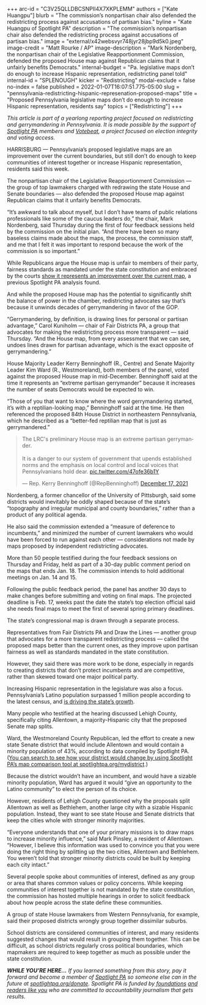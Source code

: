 +++
arc-id = "C3V25QLLDBCSNPII4X7XKPLEMM"
authors = ["Kate Huangpu"]
blurb = "The commission’s nonpartisan chair also defended the redistricting process against accusations of partisan bias."
byline = "Kate Huangpu of Spotlight PA"
description = "The commission’s nonpartisan chair also defended the redistricting process against accusations of partisan bias."
image = "external/x42websvyr748jyr28jbp9d5k0.jpeg"
image-credit = "Matt Rourke / AP"
image-description = "Mark Nordenberg, the nonpartisan chair of the Legislative Reapportionment Commission, defended the proposed House map against Republican claims that it unfairly benefits Democrats."
internal-budget = "Pa. legislative maps don’t do enough to increase Hispanic representation, redistricting panel told"
internal-id = "SPLENOUGH"
kicker = "Redistricting"
modal-exclude = false
no-index = false
published = 2022-01-07T16:07:51.775-05:00
slug = "pennsylvania-redistricting-hispanic-represenation-proposed-maps"
title = "Proposed Pennsylvania legislative maps don’t do enough to increase Hispanic representation, residents say"
topics = ["Redistricting"]
+++

<i>This article is part of a yearlong reporting project focused on redistricting and gerrymandering in Pennsylvania. It is made possible by the support of </i><a href="https://www.spotlightpa.org/"><i>Spotlight PA</i></a><i> members and </i><a href="https://votebeat.org/"><i>Votebeat</i></a><i>, a project focused on election integrity and voting access.</i>

HARRISBURG — Pennsylvania’s proposed legislative maps are an improvement over the current boundaries, but still don’t do enough to keep communities of interest together or increase Hispanic representation, residents said this week.

The nonpartisan chair of the Legislative Reapportionment Commission — the group of top lawmakers charged with redrawing the state House and Senate boundaries — also defended the proposed House map against Republican claims that it unfairly benefits Democrats.

“It’s awkward to talk about myself, but I don’t have teams of public relations professionals like some of the caucus leaders do,” the chair, Mark Nordenberg, said Thursday during the first of four feedback sessions held by the commission on the initial plan. “And there have been so many baseless claims made about the maps, the process, the commission staff, and me that I felt it was important to respond because the work of the commission is so important.”

<script src="https://www.spotlightpa.org/embed.js" async></script><div data-spl-embed-version="1" data-spl-src="https://www.spotlightpa.org/embeds/newsletter/"></div>

While Republicans argue the House map is unfair to members of their party, fairness standards as mandated under the state constitution and embraced by the courts <a href="https://www.spotlightpa.org/news/2021/12/pennsylvania-redistricting-state-house-map-score-analysis/">show it represents an improvement over the current map</a>, a previous Spotlight PA analysis found.

And while the proposed House map has the potential to significantly shift the balance of power in the chamber, redistricting advocates say that’s because it unwinds decades of gerrymandering in favor of the GOP.

“Gerrymandering, by definition, is drawing lines for personal or partisan advantage,” Carol Kuniholm — chair of Fair Districts PA, a group that advocates for making the redistricting process more transparent — said Thursday. “And the House map, from every assessment that we can see, undoes lines drawn for partisan advantage, which is the exact opposite of gerrymandering.”

House Majority Leader Kerry Benninghoff (R., Centre) and Senate Majority Leader Kim Ward (R., Westmoreland), both members of the panel, voted against the proposed House map in mid-December. Benninghoff said at the time it represents an “extreme partisan gerrymander” because it increases the number of seats Democrats would be expected to win.

“Those of you that want to know where the word gerrymandering started, it’s with a reptilian-looking map,” Benninghoff said at the time. He then referenced the proposed 84th House District in northeastern Pennsylvania, which he described as a “better-fed reptilian map that is just as gerrymandered.”

<blockquote class="twitter-tweet"><p lang="en" dir="ltr">The LRC&#39;s preliminary House map is an extreme partisan gerrymander.<br><br>It is a danger to our system of government that upends established norms and the emphasis on local control and local voices that Pennsylvanians hold dear. <a href="https://t.co/47ofe36b1Y">pic.twitter.com/47ofe36b1Y</a></p>&mdash; Rep. Kerry Benninghoff (@RepBenninghoff) <a href="https://twitter.com/RepBenninghoff/status/1471941224399523843?ref_src=twsrc%5Etfw">December 17, 2021</a></blockquote>
<script async src="https://platform.twitter.com/widgets.js" charset="utf-8"></script>


Nordenberg, a former chancellor of the University of Pittsburgh, said some districts would inevitably be oddly shaped because of the state’s “topography and irregular municipal and county boundaries,” rather than a product of any political agenda.

He also said the commission extended a “measure of deference to incumbents,” and minimized the number of current lawmakers who would have been forced to run against each other — considerations not made by maps proposed by independent redistricting advocates.

More than 50 people testified during the four feedback sessions on Thursday and Friday, held as part of a 30-day public comment period on the maps that ends Jan. 18. The commission intends to hold additional meetings on Jan. 14 and 15.

Following the public feedback period, the panel has another 30 days to make changes before submitting and voting on final maps. The projected deadline is Feb. 17, weeks past the date the state’s top election official said she needs final maps to meet the first of several spring primary deadlines.

The state’s congressional map is drawn through a separate process.

Representatives from Fair Districts PA and Draw the Lines — another group that advocates for a more transparent redistricting process — called the proposed maps better than the current ones, as they improve upon partisan fairness as well as standards mandated in the state constitution.

However, they said there was more work to be done, especially in regards to creating districts that don’t protect incumbents and are competitive, rather than skewed toward one major political party.

Increasing Hispanic representation in the legislature was also a focus. Pennsylvania’s Latino population surpassed 1 million people according to the latest census, and <a href="https://www.spotlightpa.org/news/2021/11/pa-redistricting-latino-representation-political-power/">is driving the state’s growth</a>.

Many people who testified at the hearing discussed Lehigh County, specifically citing Allentown, a majority-Hispanic city that the proposed Senate map splits.

Ward, the Westmoreland County Republican, led the effort to create a new state Senate district that would include Allentown and would contain a minority population of 43%, according to data compiled by Spotlight PA. (<a href="https://www.spotlightpa.org/news/2021/12/pennsylvania-redistricting-house-senate-districts-lookup-tool/">You can search to see how your district would change by using Spotlight PA’s map comparison tool at spotlightpa.org/mydistrict</a>.)

Because the district wouldn’t have an incumbent, and would have a sizable minority population, Ward has argued it would “give an opportunity to the Latino community” to elect the person of its choice.

However, residents of Lehigh County questioned why the proposals split Allentown as well as Bethlehem, another large city with a sizable Hispanic population. Instead, they want to see state House and Senate districts that keep the cities whole with stronger minority majorities.

“Everyone understands that one of your primary missions is to draw maps to increase minority influence,” said Mark Pinsley, a resident of Allentown. “However, I believe this information was used to convince you that you were doing the right thing by splitting up the two cities, Allentown and Bethlehem. You weren’t told that stronger minority districts could be built by keeping each city intact.”

<script src="https://www.spotlightpa.org/embed.js" async></script><div data-spl-embed-version="1" data-spl-src="https://www.spotlightpa.org/embeds/donate/"></div>

Several people spoke about communities of interest, defined as any group or area that shares common values or policy concerns. While keeping communities of interest together is not mandated by the state constitution, the commission has hosted multiple hearings in order to solicit feedback about how people across the state define these communities.

A group of state House lawmakers from Western Pennsylvania, for example, said their proposed districts wrongly group together dissimilar suburbs.

School districts are considered communities of interest, and many residents suggested changes that would result in grouping them together. This can be difficult, as school districts regularly cross political boundaries, which mapmakers are required to keep together as much as possible under the state constitution.

<i><b>WHILE YOU’RE HERE...</b></i><i> If you learned something from this story, pay it forward and become a member of </i><a href="https://www.spotlightpa.org/"><i>Spotlight PA</i></a><i> so someone else can in the future at </i><a href="http://spotlightpa.org/donate"><i>spotlightpa.org/donate</i></a><i>. Spotlight PA is funded by</i><a href="https://www.spotlightpa.org/support"><i> foundations</i></a><i> </i><a href="https://www.spotlightpa.org/support"><i>and readers like you</i></a><i> who are committed to accountability journalism that gets results.</i>
